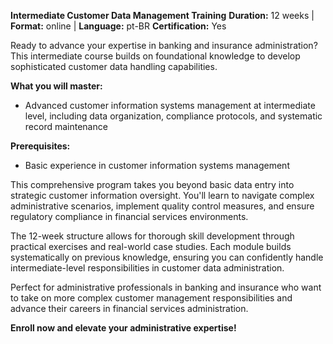 **Intermediate Customer Data Management Training**
**Duration:** 12 weeks | **Format:** online | **Language:** pt-BR
**Certification:** Yes

Ready to advance your expertise in banking and insurance administration? This intermediate course builds on foundational knowledge to develop sophisticated customer data handling capabilities.

**What you will master:**
- Advanced customer information systems management at intermediate level, including data organization, compliance protocols, and systematic record maintenance

**Prerequisites:**
- Basic experience in customer information systems management

This comprehensive program takes you beyond basic data entry into strategic customer information oversight. You'll learn to navigate complex administrative scenarios, implement quality control measures, and ensure regulatory compliance in financial services environments.

The 12-week structure allows for thorough skill development through practical exercises and real-world case studies. Each module builds systematically on previous knowledge, ensuring you can confidently handle intermediate-level responsibilities in customer data administration.

Perfect for administrative professionals in banking and insurance who want to take on more complex customer management responsibilities and advance their careers in financial services administration.

**Enroll now and elevate your administrative expertise!**